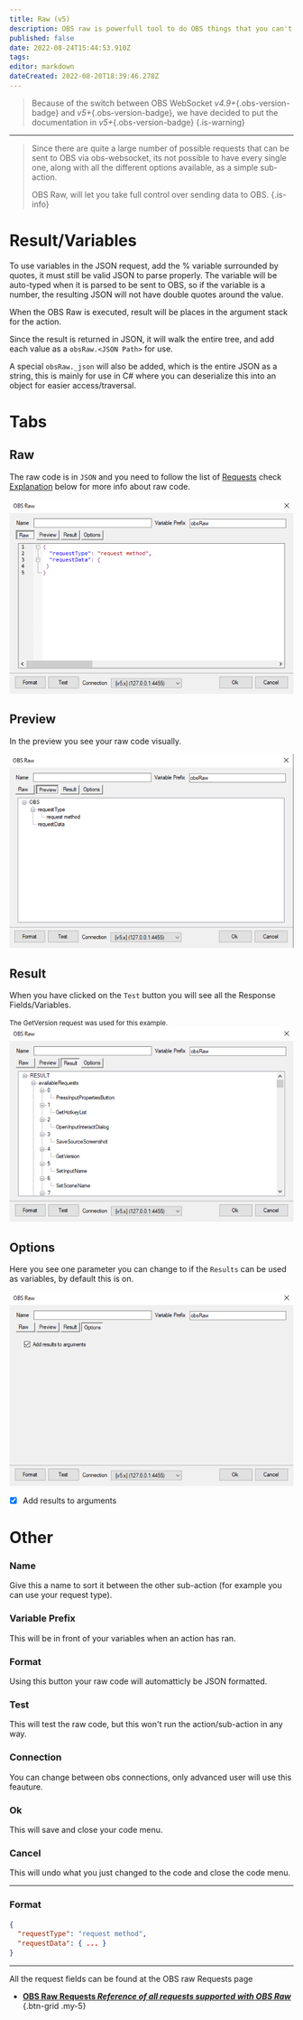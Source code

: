 ```yaml
---
title: Raw (v5)
description: OBS raw is powerfull tool to do OBS things that you can't do in regular sub-actions.
published: false
date: 2022-08-24T15:44:53.910Z
tags: 
editor: markdown
dateCreated: 2022-08-20T18:39:46.278Z
---
```


> Because of the switch between OBS WebSocket *v4.9+*{.obs-version-badge} and *v5+*{.obs-version-badge}, we have decided to put the documentation in *v5+*{.obs-version-badge}
{.is-warning}
---
> Since there are quite a large number of possible requests that can be sent to OBS via obs-websocket, its not possible to have every single one, along with all the different options available, as a simple sub-action.
>
> OBS Raw, will let you take full control over sending data to OBS.
{.is-info}
# Result/Variables
To use variables in the JSON request, add the % variable surrounded by quotes, it must still be valid JSON to parse properly.  The variable will be auto-typed when it is parsed to be sent to OBS, so if the variable is a number, the resulting JSON will not have double quotes around the value.

When the OBS Raw is executed, result will be places in the argument stack for the action.

Since the result is returned in JSON, it will walk the entire tree, and add each value as a `obsRaw.<JSON Path>` for use.

A special `obsRaw._json` will also be added, which is the entire JSON as a string, this is mainly for use in C# where you can deserialize this into an object for easier access/traversal.

# Tabs
## Raw
The raw code is in `JSON` and you need to follow the list of [Requests](/en/Broadcasters/OBS/Requests) check [Explanation](#explanation) below for more info about raw code.

![obsraw-menu-raw-default.png](/broadcasters/obs/raw/raw/obsraw-menu-raw-default.png)

## Preview
In the preview you see your raw code visually.

![obsraw-menu-preview.png](/broadcasters/obs/raw/preview/obsraw-menu-preview.png)
## Result
When you have clicked on the `Test` button you will see all the Response Fields/Variables.

<small>The GetVersion request was used for this example.</small>
![obsraw-menu-result-request-getversion.png](/broadcasters/obs/raw/result/obsraw-menu-result-request-getversion.png)
## Options
Here you see one parameter you can change to if the `Results` can be used as variables, by default this is on.

![obsraw-menu-options.png](/broadcasters/obs/raw/options/obsraw-menu-options.png)
- [x] Add results to arguments

# Other
### Name
Give this a name to sort it between the other sub-action (for example you can use your request type).

### Variable Prefix
This will be in front of your variables when an action has ran.

### Format
Using this button your raw code will automatticly be JSON formatted.

### Test
This will test the raw code, but this won't run the action/sub-action in any way.

### Connection
You can change between obs connections, only advanced user will use this feauture.

### Ok
This will save and close your code menu.

### Cancel
This will undo what you just changed to the code and close the code menu.

***

### Format
```json
{
  "requestType": "request method",
  "requestData": { ... }
}
```

***

All the request fields can be found at the OBS raw Requests page
- [<i class="mdi mdi-frequently-asked-questions text--obs"></i>**OBS Raw Requests *Reference of all requests supported with OBS Raw***](/en/Broadcasters/OBS/Requests)
{.btn-grid .my-5}